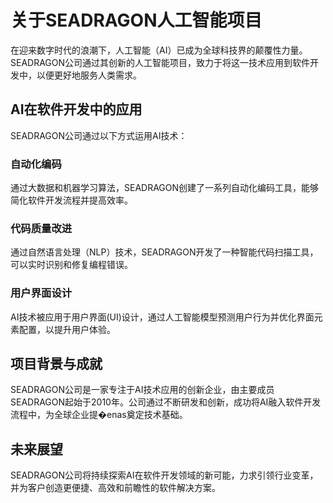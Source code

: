 # 关于SEADRAGON人工智能项目

在迎来数字时代的浪潮下，人工智能（AI）已成为全球科技界的颠覆性力量。SEADRAGON公司通过其创新的人工智能项目，致力于将这一技术应用到软件开发中，以便更好地服务人类需求。

## AI在软件开发中的应用

SEADRAGON公司通过以下方式运用AI技术：

### 自动化编码

通过大数据和机器学习算法，SEADRAGON创建了一系列自动化编码工具，能够简化软件开发流程并提高效率。

### 代码质量改进

通过自然语言处理（NLP）技术，SEADRAGON开发了一种智能代码扫描工具，可以实时识别和修复编程错误。

### 用户界面设计

AI技术被应用于用户界面(UI)设计，通过人工智能模型预测用户行为并优化界面元素配置，以提升用户体验。

## 项目背景与成就

SEADRAGON公司是一家专注于AI技术应用的创新企业，由主要成员SEADRAGON起始于2010年。公司通过不断研发和创新，成功将AI融入软件开发流程中，为全球企业提�enas奠定技术基础。

## 未来展望

SEADRAGON公司将持续探索AI在软件开发领域的新可能，力求引领行业变革，并为客户创造更便捷、高效和前瞻性的软件解决方案。
